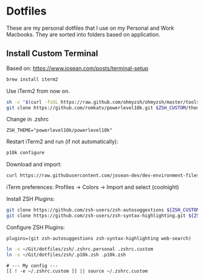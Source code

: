 # Dotfiles

These are my personal dotfiles that I use on my Personal and Work Macbooks.
They are sorted into folders based on application.

## Install Custom Terminal

Based on: https://www.josean.com/posts/terminal-setup

```bash
brew install iterm2
```

Use iTerm2 from now on.

```bash
sh -c "$(curl -fsSL https://raw.github.com/ohmyzsh/ohmyzsh/master/tools/install.sh)"
git clone https://github.com/romkatv/powerlevel10k.git $ZSH_CUSTOM/themes/powerlevel10k
```

Change in .zshrc

```
ZSH_THEME="powerlevel10k/powerlevel10k"
```

Restart iTerm2 and run (if not automatically):

```bash
p10k configure
```

Download and import:

```bash
curl https://raw.githubusercontent.com/josean-dev/dev-environment-files/main/coolnight.itermcolors --output ~/Downloads/coolnight.itermcolors
```

iTerm preferences: Profiles -> Colors -> Import and select (coolnight)

Install ZSH Plugins:

```bash
git clone https://github.com/zsh-users/zsh-autosuggestions ${ZSH_CUSTOM:-~/.oh-my-zsh/custom}/plugins/zsh-autosuggestions
git clone https://github.com/zsh-users/zsh-syntax-highlighting.git ${ZSH_CUSTOM:-~/.oh-my-zsh/custom}/plugins/zsh-syntax-highlighting
```

Configure ZSH Plugins:

```
plugins=(git zsh-autosuggestions zsh-syntax-highlighting web-search)
```

```bash
ln -s ~/Git/dotfiles/zsh/.zshrc.personal .zshrc.custom
ln -s ~/Git/dotfiles/zsh/.p10k.zsh .p10k.zsh
```

```
# --- My config ---
[[ ! -e ~/.zshrc.custom ]] || source ~/.zshrc.custom
```
